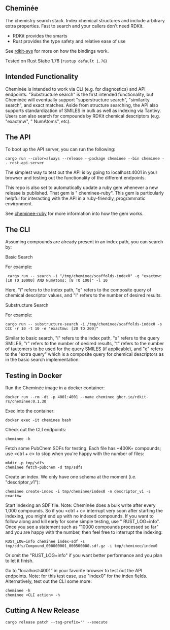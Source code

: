 Cheminée
---

The chemistry search stack. Index chemical structures and include arbitrary extra properties. Fast to search and your
callers don't need RDKit.

* RDKit provides the smarts
* Rust provides the type safety and relative ease of use

See [rdkit-sys](https://github.com/tureus/rdkit-sys) for more on how the bindings work.

Tested on Rust Stabe 1.76 (`rustup default 1.76`)

Intended Functionality
---

Cheminée is intended to work via CLI (e.g. for diagnostics) and API endpoints. "Substructure search" is
the first intended functionality, but Cheminée will eventually support "superstructure search", "similarity search",
and exact matches. Aside from structure searching, the API also supports standardization of SMILES in bulk as
well as indexing via Tantivy. Users can also search for compounds by RDKit chemical descriptors (e.g. "exactmw", "
NumAtoms", etc).


The API
---

To boot up the API server, you can run the following:

    cargo run --color=always --release --package cheminee --bin cheminee -- rest-api-server

The simplest way to test out the API is by going to localhost:4001 in your browser and testing out the
functionality of the different endpoints.

This repo is also set to automatically update a ruby gem whenever a new release is published. That gem is "
cheminee-ruby".
This gem is particularly helpful for interacting with the API in a ruby-friendly, programmatic environment.

See [cheminee-ruby](https://github.com/rdkit-rs/cheminee-ruby) for more information into how the gem works.

The CLI
---

Assuming compounds are already present in an index path, you can search by:

Basic Search

For example:

     cargo run -- search -i "/tmp/cheminee/scaffolds-index0" -q "exactmw: [10 TO 10000] AND NumAtoms: [8 TO 100]" -l 10

Here, "i" refers to the index path, "q" refers to the composite query of chemical descriptor values, and "l" refers
to the number of desired results.

Substructure Search

For example:

    cargo run -- substructure-search -i /tmp/cheminee/scaffolds-index0 -s CCC -r 10 -t 10 -e "exactmw: [20 TO 200]"

Similar to basic search, "i" refers to the index path, "s" refers to the query SMILES, "r" refers to the number of
desired results,
"t" refers to the number of tautomers to be used for the query SMILES (if applicable), and "e" refers to the
"extra query" which is a composite query for chemical descriptors as in the basic search implementation.

Testing in Docker
---

Run the Cheminée image in a docker container:

    docker run --rm -dt -p 4001:4001 --name cheminee ghcr.io/rdkit-rs/cheminee:0.1.30

Exec into the container:

    docker exec -it cheminee bash

Check out the CLI endpoints:

    cheminee -h

Fetch some PubChem SDFs for testing. Each file has ~400K+ compounds; use <ctrl + c> to stop when you're happy with
the number of files:

    mkdir -p tmp/sdfs
    cheminee fetch-pubchem -d tmp/sdfs

Create an index. We only have one schema at the moment (i.e. "descriptor_v1"):

    cheminee create-index -i tmp/cheminee/index0 -n descriptor_v1 -s exactmw

Start indexing an SDF file. Note: Cheminée does a bulk write after every 1,000 compounds. So if you <ctrl + c>
interrupt
very soon after starting the indexing, you might end up with no indexed compounds. If you want to follow along and kill
early for some simple testing, use "
RUST_LOG=info". Once you see a
statement such as "10000 compounds processed so far" and you are happy with the number, then feel free to interrupt the
indexing:

    RUST_LOG=info cheminee index-sdf -s tmp/sdfs/Compound_000000001_000500000.sdf.gz -i tmp/cheminee/index0

Or omit the "RUST_LOG=info" if you want better performance and you plan to let it finish.

Go to "localhost:4001" in your favorite browser to test out the API endpoints. Note: for this test case, use "index0"
for the index
fields. Alternatively, test out the CLI some more:

    cheminee -h
    cheminee <CLI action> -h

Cutting A New Release
---

    cargo release patch --tag-prefix='' --execute
